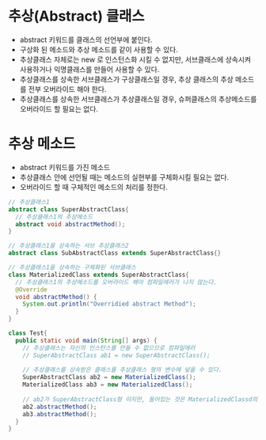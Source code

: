 # 추상(Abstract) 클래스
  - abstract 키워드를 클래스의 선언부에 붙인다.
  - 구상화 된 메소드와 추상 메소드를 같이 사용할 수 있다.
  - 추상클래스 자체로는 new 로 인스턴스화 시킬 수 없지만, 서브클래스에 상속시켜 사용하거나 익명클래스를 만들어 사용할 수 있다. 
  - 추상클래스를 상속한 서브클래스가 구상클래스일 경우, 추상 클래스의 추상 메소드를 전부 오버라이드 해야 한다. 
  - 추상클래스를 상속한 서브클래스가 추상클래스일 경우, 슈퍼클래스의 추상메소드를 오버라이드 할 필요는 없다.

# 추상 메소드
 - abstract 키워드를 가진 메소드
 - 추상클래스 안에 선언될 때는 메소드의 실현부를 구체화시킬 필요는 없다.
 - 오버라이드 할 때 구체적인 메소드의 처리를 정한다.

```java
// 추상클래스1
abstract class SuperAbstractClass{
  // 추상클래스1의 추상메소드
  abstract void abstractMethod();
}

// 추상클래스1을 상속하는 서브 추상클래스2
abstract class SubAbstractClass extends SuperAbstractClass{}

// 추상클래스1을 상속하는 구체화된 서브클래스
class MaterializedClass extends SuperAbstractClass{
  // 추상클래스1의 추상메소드를 오버라이드 해야 컴파일에러가 나지 않는다.
  @Override
  void abstractMethod() {
    System.out.println("Overridied abstract Method");
  }
}

class Test{
  public static void main(String[] args) {
    // 추상클래스는 자신의 인스턴스를 만들 수 없으므로 컴파일에러
    // SuperAbstractClass ab1 = new SuperAbstractClass();
    
    // 추상클래스를 상속받은 클래스를 추상클래스 형의 변수에 넣을 수 있다.
    SuperAbstractClass ab2 = new MaterializedClass();
    MaterializedClass ab3 = new MaterializedClass();
    
    // ab2가 SuperAbstractClass형 이지만, 들어있는 것은 MaterializedClassd의 인스턴스이기 때문에 오버라이드 된 메소드가 실행된다. 
    ab2.abstractMethod();
    ab3.abstractMethod();
  }
}
```

